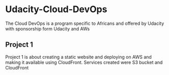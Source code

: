 # Udacity-Cloud-DevOps

The Cloud DevOps is a program specific to Africans and offered by Udacity with sponsorship form Udacity and AWs
## Project 1
Project 1 is about creating a static website and deploying on AWS and making it available using CloudFront. Services created were S3 bucket and CloudFront 
